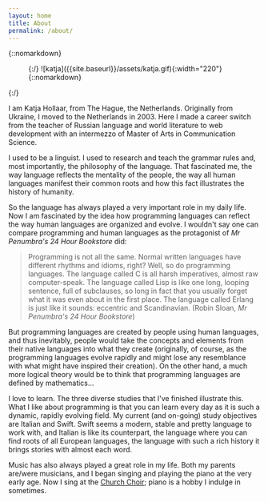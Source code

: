 ```yaml
---
layout: home
title: About
permalink: /about/
---
```


{::nomarkdown}
<figure class="alignleft">
{:/}
![katja]({{site.baseurl}}/assets/katja.gif){:width="220"}
{::nomarkdown}
</figure>
{:/}

I am Katja Hollaar, from The Hague, the Netherlands. Originally from Ukraine, I moved to the Netherlands in 2003. Here I made a career switch from the teacher of Russian language and world literature to web development with an intermezzo of Master of Arts in Communication Science.

I used to be a linguist. I used to research and teach the grammar rules and, most importantly, the philosophy of the language. That fascinated me, the way language reflects the mentality of the people, the way all human languages manifest their common roots and how this fact illustrates the history of humanity.

 So the language has always played a very important role in my daily life. Now I am fascinated by the idea how programming languages can reflect the way human languages are organized and evolve. I wouldn't say one can compare programming and human languages as the protagonist of _Mr Penumbra's 24 Hour Bookstore_ did:

> Programming is not all the same. Normal written languages have different rhythms and idioms, right? Well, so do programming languages. The language called C is all harsh imperatives, almost raw computer-speak. The language called Lisp is like one long, looping sentence, full of subclauses, so long in fact that you usually forget what it was even about in the first place. The language called Erlang is just like it sounds: eccentric and Scandinavian.
(Robin Sloan, _Mr Penumbra's 24 Hour Bookstore_)

But programming languages are created by people using human languages, and thus inevitably, people would take the concepts and elements from their native languages into what they create (originally, of course, as the programming languages evolve rapidly and might lose any resemblance with what might have inspired their creation). On the other hand, a much more logical theory would be to think that programming languages are defined by mathematics...

I love to learn. The three diverse studies that I've finished illustrate this. What I like about programming is that you can learn every day as it is such a dynamic, rapidly evolving field. My current (and on-going) study objectives are Italian and Swift. Swift seems a modern, stable and pretty language to work with, and Italian is like its counterpart, the language where you can find roots of all European languages, the language with such a rich history it brings stories with almost each word.

Music has also always played a great role in my life. Both my parents are/were musicians, and I began singing and playing the piano at the very early age. Now I sing at the [Church Choir](http://koorconnection.nl); piano is a hobby I indulge in sometimes.
